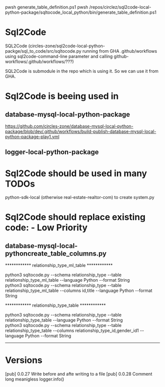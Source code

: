 
pwsh generate_table_definition.ps1
pwsh /repos/circlez/sql2code-local-python-package/sqltocode_local_python/bin/generate_table_definition.ps1
# Sql2Code

SQL2Code (circles-zone/sql2code-local-python-packge/sql_to_code/src/sqltocode.py running from GHA .github/workflows using sql2code-command-line parameter and calling github-workflows/.github/workflows/???)

SQL2Code is submodule in the repo which is using it. So we can use it from GHA.

# Sql2Code is beeing used in
## database-mysql-local-python-package
https://github.com/circles-zone/database-mysql-local-python-package/blob/dev/.github/workflows/build-publish-database-mysql-local-python-package-play1.yml

## logger-local-python-package

# Sql2Code should be used in many TODOs
python-sdk-local (otherwise real-estate-realtor-com) to create system.py

# Sql2Code should replace existing code: - Low Priority
## database-mysql-local-pythoncreate_table_columns.py 

************ relationship_type_ml_table ************

python3 sqltocode.py --schema relationship_type --table relationship_type_ml_table --language Python --format String  
python3 sqltocode.py --schema relationship_type --table relationship_type_ml_table --columns id,title --language Python --format String  

************ relationship_type_table ************

python3 sqltocode.py --schema relationship_type --table relationship_type_table --language Python --format String  
python3 sqltocode.py --schema relationship_type --table relationship_type_table --columns relationship_type_id,gender_id1 --language Python --format String  

------------------------------------------------------------------------------------------------------



# Versions
[pub] 0.0.27 Write before and afte writing to a file
[pub] 0.0.28 Comment long meanigless logger.info()